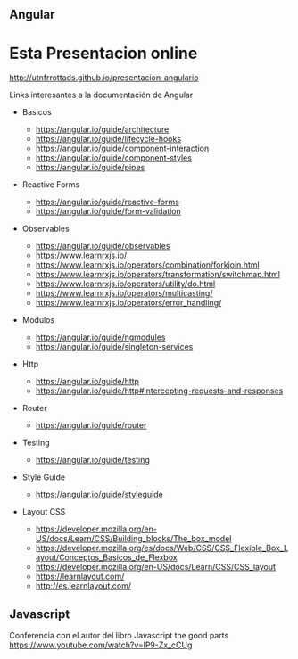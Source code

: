 ## Angular

# Esta Presentacion online
http://utnfrrottads.github.io/presentacion-angulario


Links interesantes a la documentación de Angular

+ Basicos
    + https://angular.io/guide/architecture
    + https://angular.io/guide/lifecycle-hooks
    + https://angular.io/guide/component-interaction
    + https://angular.io/guide/component-styles
    + https://angular.io/guide/pipes
+ Reactive Forms
    + https://angular.io/guide/reactive-forms
    + https://angular.io/guide/form-validation

+ Observables
    + https://angular.io/guide/observables
    + https://www.learnrxjs.io/
    + https://www.learnrxjs.io/operators/combination/forkjoin.html
    + https://www.learnrxjs.io/operators/transformation/switchmap.html
    + https://www.learnrxjs.io/operators/utility/do.html
    + https://www.learnrxjs.io/operators/multicasting/
    + https://www.learnrxjs.io/operators/error_handling/
+ Modulos
    + https://angular.io/guide/ngmodules
    + https://angular.io/guide/singleton-services
+ Http
    + https://angular.io/guide/http
    + https://angular.io/guide/http#intercepting-requests-and-responses
+ Router
    + https://angular.io/guide/router
+ Testing
    + https://angular.io/guide/testing
+ Style Guide
    + https://angular.io/guide/styleguide

+ Layout CSS
    + https://developer.mozilla.org/en-US/docs/Learn/CSS/Building_blocks/The_box_model
    + https://developer.mozilla.org/es/docs/Web/CSS/CSS_Flexible_Box_Layout/Conceptos_Basicos_de_Flexbox
    + https://developer.mozilla.org/en-US/docs/Learn/CSS/CSS_layout
    + https://learnlayout.com/
    + http://es.learnlayout.com/

## Javascript

Conferencia con el autor del libro Javascript the good parts 
https://www.youtube.com/watch?v=lP9-Zx_cCUg
